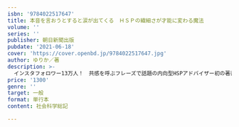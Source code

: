 ```yaml
---
isbn: '9784022517647'
title: 本音を言おうとすると涙が出てくる　ＨＳＰの繊細さが才能に変わる魔法
volume: ''
series: ''
publisher: 朝日新聞出版
pubdate: '2021-06-18'
cover: 'https://cover.openbd.jp/9784022517647.jpg'
author: ゆりか／著
description: >-
  インスタフォロワー13万人！　共感を呼ぶフレーズで話題の内向型HSPアドバイザー初の著書。HSPは欠点だと思っていませんか？　HSPの感受性の強さ、深く考える力、共感力は、実はあなたの才能。気にしいな性格を最大限に生かす魔法のような方法とは。
price: '1300'
genre: ''
target: 一般
format: 単行本
content: 社会科学総記

---
```

